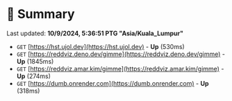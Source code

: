 # 📖 Summary
Last updated: **10/9/2024, 5:36:51 PTG "Asia/Kuala_Lumpur"**

- `GET` [https://hst.ujol.dev](https://hst.ujol.dev) - **Up** (530ms)
- `GET` [https://reddviz.deno.dev/gimme](https://reddviz.deno.dev/gimme) - **Up** (1845ms)
- `GET` [https://reddviz.amar.kim/gimme](https://reddviz.amar.kim/gimme) - **Up** (274ms)
- `GET` [https://dumb.onrender.com](https://dumb.onrender.com) - **Up** (318ms)
